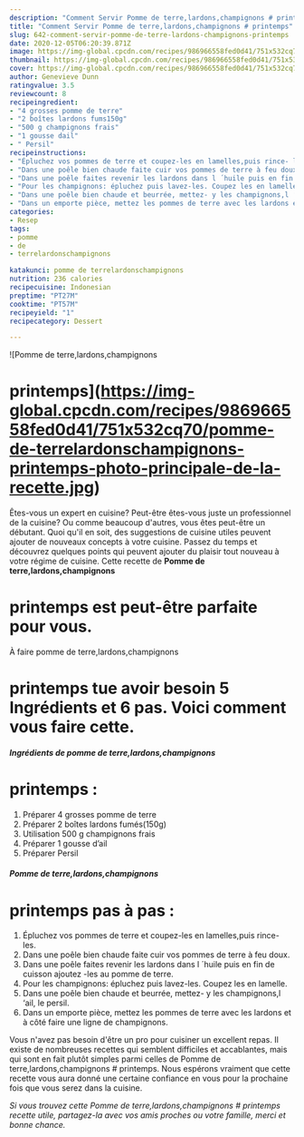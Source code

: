 ```yaml
---
description: "Comment Servir Pomme de terre,lardons,champignons # printemps"
title: "Comment Servir Pomme de terre,lardons,champignons # printemps"
slug: 642-comment-servir-pomme-de-terre-lardons-champignons-printemps
date: 2020-12-05T06:20:39.871Z
image: https://img-global.cpcdn.com/recipes/986966558fed0d41/751x532cq70/pomme-de-terrelardonschampignons-printemps-photo-principale-de-la-recette.jpg
thumbnail: https://img-global.cpcdn.com/recipes/986966558fed0d41/751x532cq70/pomme-de-terrelardonschampignons-printemps-photo-principale-de-la-recette.jpg
cover: https://img-global.cpcdn.com/recipes/986966558fed0d41/751x532cq70/pomme-de-terrelardonschampignons-printemps-photo-principale-de-la-recette.jpg
author: Genevieve Dunn
ratingvalue: 3.5
reviewcount: 8
recipeingredient:
- "4 grosses pomme de terre"
- "2 boîtes lardons fums150g"
- "500 g champignons frais"
- "1 gousse dail"
- " Persil"
recipeinstructions:
- "Épluchez vos pommes de terre et coupez-les en lamelles,puis rince- les."
- "Dans une poêle bien chaude faite cuir vos pommes de terre à feu doux."
- "Dans une poêle faites revenir les lardons dans l ´huile puis en fin de cuisson ajoutez -les au pomme de terre."
- "Pour les champignons: épluchez puis lavez-les. Coupez les en lamelle."
- "Dans une poêle bien chaude et beurrée, mettez- y les champignons,l ‘ail, le persil."
- "Dans un emporte pièce, mettez les pommes de terre avec les lardons et à côté faire une ligne de champignons."
categories:
- Resep
tags:
- pomme
- de
- terrelardonschampignons

katakunci: pomme de terrelardonschampignons 
nutrition: 236 calories
recipecuisine: Indonesian
preptime: "PT27M"
cooktime: "PT57M"
recipeyield: "1"
recipecategory: Dessert

---
```



![Pomme de terre,lardons,champignons
# printemps](https://img-global.cpcdn.com/recipes/986966558fed0d41/751x532cq70/pomme-de-terrelardonschampignons-printemps-photo-principale-de-la-recette.jpg)

Êtes-vous un expert en cuisine? Peut-être êtes-vous juste un professionnel de la cuisine? Ou comme beaucoup d'autres, vous êtes peut-être un débutant. Quoi qu'il en soit, des suggestions de cuisine utiles peuvent ajouter de nouveaux concepts à votre cuisine. Passez du temps et découvrez quelques points qui peuvent ajouter du plaisir tout nouveau à votre régime de cuisine. Cette recette de <strong> Pomme de terre,lardons,champignons
# printemps </strong> est peut-être parfaite pour vous.

<!--inarticleads1-->

À faire pomme de terre,lardons,champignons
# printemps tue avoir besoin 5 Ingrédients et 6 pas. Voici comment vous faire cette.

##### Ingrédients de pomme de terre,lardons,champignons
# printemps :

1. Préparer 4 grosses pomme de terre
1. Préparer 2 boîtes lardons fumés(150g)
1. Utilisation 500 g champignons frais
1. Préparer 1 gousse d’ail
1. Préparer  Persil




<!--inarticleads2-->

##### Pomme de terre,lardons,champignons
# printemps pas à pas :

1. Épluchez vos pommes de terre et coupez-les en lamelles,puis rince- les.
1. Dans une poêle bien chaude faite cuir vos pommes de terre à feu doux.
1. Dans une poêle faites revenir les lardons dans l ´huile puis en fin de cuisson ajoutez -les au pomme de terre.
1. Pour les champignons: épluchez puis lavez-les. Coupez les en lamelle.
1. Dans une poêle bien chaude et beurrée, mettez- y les champignons,l ‘ail, le persil.
1. Dans un emporte pièce, mettez les pommes de terre avec les lardons et à côté faire une ligne de champignons.




<!--inarticleads1-->

<p>
Vous n'avez pas besoin d'être un pro pour cuisiner un excellent repas. Il existe de nombreuses recettes qui semblent difficiles et accablantes, mais qui sont en fait plutôt simples parmi celles de Pomme de terre,lardons,champignons
# printemps. Nous espérons vraiment que cette recette vous aura donné une certaine confiance en vous pour la prochaine fois que vous serez dans la cuisine.
</p>

<p>
<i>Si vous trouvez cette Pomme de terre,lardons,champignons
# printemps recette utile, partagez-la avec vos amis proches ou votre famille, merci et bonne chance.</i>
</p>
